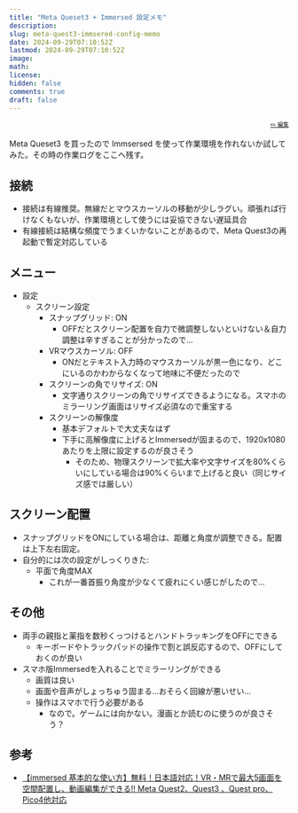 ```yaml
---
title: "Meta Queset3 + Immersed 設定メモ"
description: 
slug: meta-quest3-immsered-config-memo
date: 2024-09-29T07:10:52Z
lastmod: 2024-09-29T07:10:52Z
image: 
math: 
license: 
hidden: false
comments: true
draft: false
---
```


<font size="1" align="right">

[✏️ 編集](https://github.com/yamamoto-yuta/yamamoto-yuta.github.io/blob/main/content/post/meta-quest3-immsered-config-memo/index.md)

</font>

Meta Queset3 を買ったので Immsersed を使って作業環境を作れないか試してみた。その時の作業ログをここへ残す。

## 接続

* 接続は有線推奨。無線だとマウスカーソルの移動が少しラグい。頑張れば行けなくもないが、作業環境として使うには妥協できない遅延具合
* 有線接続は結構な頻度でうまくいかないことがあるので、Meta Quest3の再起動で暫定対応している

## メニュー

* 設定
  * スクリーン設定
    * スナップグリッド: ON
      * OFFだとスクリーン配置を自力で微調整しないといけない＆自力調整は辛すぎることが分かったので…
    * VRマウスカーソル: OFF
      * ONだとテキスト入力時のマウスカーソルが黒一色になり、どこにいるのかわからなくなって地味に不便だったので
    * スクリーンの角でリサイズ: ON
      * 文字通りスクリーンの角でリサイズできるようになる。スマホのミラーリング画面はリサイズ必須なので重宝する
    * スクリーンの解像度
      * 基本デフォルトで大丈夫なはず
      * 下手に高解像度に上げるとImmersedが固まるので、1920x1080あたりを上限に設定するのが良さそう
        * そのため、物理スクリーンで拡大率や文字サイズを80%くらいにしている場合は90%くらいまで上げると良い（同じサイズ感では厳しい）

## スクリーン配置

* スナップグリッドをONにしている場合は、距離と角度が調整できる。配置は上下左右固定。
* 自分的には次の設定がしっくりきた:
  * 平面で角度MAX
    * これが一番首振り角度が少なくて疲れにくい感じがしたので…

## その他

* 両手の親指と薬指を数秒くっつけるとハンドトラッキングをOFFにできる
  * キーボードやトラックパッドの操作で割と誤反応するので、OFFにしておくのが良い
* スマホ版Immersedを入れることでミラーリングができる
  * 画質は良い
  * 画面や音声がしょっちゅう固まる…おそらく回線が悪いせい…
  * 操作はスマホで行う必要がある
    * なので。ゲームには向かない。漫画とか読むのに使うのが良さそう？
   
## 参考

- [【immersed 基本的な使い方】無料！日本語対応！VR・MRで最大5画面を空間配置し、動画編集ができる!! Meta Quest2、Quest3 、Quest pro、Pico4他対応](https://youtu.be/tdBKGmhU7Mw?si=2l74v4Hriw9Lj5Db)


